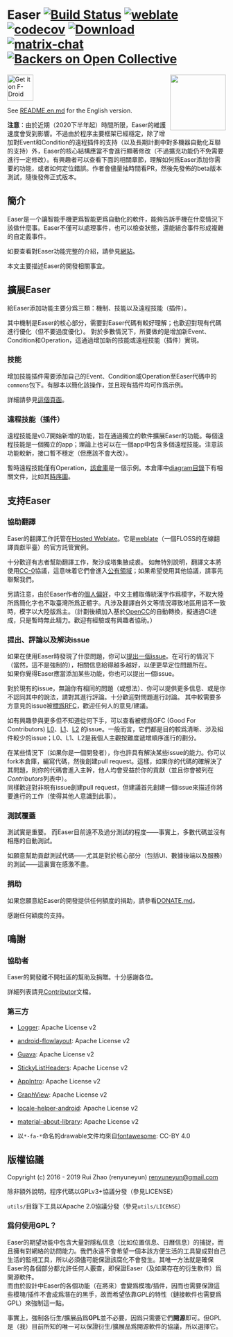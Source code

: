 Easer [![Build Status](https://travis-ci.org/renyuneyun/Easer.svg?branch=master)](https://travis-ci.org/renyuneyun/Easer) [![weblate](https://hosted.weblate.org/widgets/easer/-/svg-badge.svg)](https://hosted.weblate.org/engage/easer/?utm_source=widget) [![codecov](https://codecov.io/gh/renyuneyun/Easer/branch/master/graph/badge.svg)](https://codecov.io/gh/renyuneyun/Easer) [ ![Download](https://api.bintray.com/packages/renyuneyun/Android/Easer/images/download.svg) ](https://bintray.com/renyuneyun/Android/Easer/_latestVersion)  
[![matrix-chat](https://matrix.to/img/matrix-badge.svg)](https://matrix.to/#/#Easer:matrix.org) [![Backers on Open Collective](https://opencollective.com/Easer/backers/badge.svg)](Contributor.md)
=======
[<img src="https://f-droid.org/badge/get-it-on-zh-cn.png"
      alt="Get it on F-Droid"
      height="60">](https://f-droid.org/app/ryey.easer)
<img align="right" src='./app/src/main/ic_launcher-web.png' width='128' height='128'/>

See [README.en.md](README.en.md) for the English version.

**注意**：由於近期（2020下半年起）時間所限，Easer的維護速度會受到影響。不過由於程序主要框架已經穩定，除了增加對Event和Condition的遠程插件的支持（以及長期計劃中對多機器自動化互聯的支持）外，Easer的核心結構應當不會進行顯著修改（不過擴充功能仍不免需要進行一定修改）。有興趣者可以查看下面的相關章節，理解如何爲Easer添加你需要的功能，或者如何定位錯誤。作者會儘量抽時間看PR，然後先發佈的beta版本測試，隨後發佈正式版本。

簡介
-----
Easer是一个讓智能手機更爲智能更爲自動化的軟件，能夠告訴手機在什麼情況下該做什麼事。Easer不僅可以處理事件，也可以檢查狀態，還能組合事件形成複雜的自定義事件。

如要查看對Easer功能完整的介紹，請參見[網站](https://renyuneyun.github.io/Easer/)。

本文主要描述Easer的開發相關事宜。


擴展Easer
-----
給Easer添加功能主要分爲三類：機制、技能以及遠程技能（插件）。

其中機制是Easer的核心部分，需要對Easer代碼有較好理解；也歡迎對現有代碼進行優化（但不要過度優化）。
對於多數情況下，所要做的是增加新Event、Condition和Operation，這通過增加新的技能或遠程技能（插件）實現。

### 技能

增加技能插件需要添加自己的Event、Condition或Operation至Easer代碼中的`commons`包下。有腳本以簡化該操作，並且現有插件均可作爲示例。

詳細請參見[這個頁面](https://renyuneyun.github.io/Easer/zh/EXTEND)。

### 遠程技能（插件）

遠程技能是v0.7開始新增的功能，旨在通過獨立的軟件擴展Easer的功能。每個遠程技能是一個獨立的app；理論上也可以在一個app中包含多個遠程技能。注意該功能較新，接口暫不穩定（但應該不會大改）。

暫時遠程技能僅有Operation，[該倉庫](https://github.com/renyuneyun/EaserOperationPluginExample)是一個示例。本倉庫中[diagram目錄](diagram/)下有相關文件，比如其[時序圖](diagram/communication.png)。


支持Easer
-----
### 協助翻譯
Easer的翻譯工作託管在[Hosted Weblate](https://hosted.weblate.org/projects/easer/)。它是[weblate](https://weblate.org)（一個FLOSS的在線翻譯貢獻平臺）的官方託管實例。

十分歡迎有志者幫助翻譯工作，聚沙成塔集腋成裘。
如無特別說明，翻譯文本將使用[CC-0](https://creativecommons.org/choose/zero/)協議，這意味着它們會進入[公有領域](https://en.wikipedia.org/wiki/Public_domain)；如果希望使用其他協議，請事先聯繫我們。

另請注意，由於Easer作者的[個人偏好](https://blog.ryey.icu/you-dare-think-traditional-chinese-is-better.html)，中文主體取傳統漢字作爲模字，不取大陸所爲簡化字也不取臺灣所爲正體字。凡涉及翻譯自外文等情況導致地區用語不一致時，模字以大陸版爲主。（計劃後續加入基於[OpenCC](https://github.com/BYVoid/OpenCC)的自動轉換，擬通過CI達成，只是暫時無此精力。歡迎有經驗或有興趣者協助。）

### 提出、評論以及解決issue
如果在使用Easer時發現了什麼問題，你可以[提出一個issue](https://github.com/renyuneyun/Easer/issues/new)。在可行的情況下（當然，這不是強制的），相關信息給得越多越好，以便更早定位問題所在。  
如果你覺得Easer應當添加某些功能，你也可以提出一個issue。

對於現有的issue，無論你有相同的問題（或想法）、你可以提供更多信息、或是你不認同其中的說法，請對其進行評論。十分歡迎對問題進行討論。
其中較需要多方意見的issue被[標爲RFC](https://github.com/renyuneyun/Easer/issues?q=is%3Aopen+label%3A%22RFC+%2F+Discussion+Wanted%22)，歡迎任何人的意見/建議。

如有興趣參與更多但不知道從何下手，可以查看被標爲GFC (Good For Contributors) [L0](https://github.com/renyuneyun/Easer/issues?q=is%3Aissue+is%3Aopen+label%3A%22GFC%3A+L0%22)、[L1](https://github.com/renyuneyun/Easer/issues?q=is%3Aissue+is%3Aopen+label%3A%22GFC%3A+L1%22)、[L2](https://github.com/renyuneyun/Easer/issues?q=is%3Aissue+is%3Aopen+label%3A%22GFC%3A+L2%22) 的issue。一般而言，它們都是目的較爲清晰、涉及組件較少的issue；L0、L1、L2是我個人主觀按難度遞增順序進行的劃分。

在某些情況下（如果你是一個開發者），你也許具有解決某些issue的能力。你可以fork本倉庫，編寫代碼，然後創建pull request。這樣，如果你的代碼的確解決了其問題，則你的代碼會進入主幹，他人均會受益於你的貢獻（並且你會被列在*Contributors*列表中）。  
同樣歡迎對非現有issue創建pull request，但建議首先創建一個issue來描述你將要進行的工作（使得其他人意識到此事）。

### 測試覆蓋
測試實是重要。
而Easer目前遠不及過分測試的程度——事實上，多數代碼並沒有相應的自動測試。

如願意幫助貢獻測試代碼——尤其是對於核心部分（包括UI、數據後端以及服務）的測試——這裏實在感激不盡。

### 捐助

如果您願意給Easer的開發提供任何額度的捐助，請參看[DONATE.md](https://renyuneyun.github.io/Easer/zh/DONATE)。

感謝任何額度的支持。

鳴謝
------

### 協助者

Easer的開發離不開社區的幫助及捐贈。十分感謝各位。

詳細列表請見[Contributor](Contributor.md)文檔。

### 第三方

* [Logger](https://github.com/orhanobut/logger): Apache License v2
* [android-flowlayout](https://github.com/ApmeM/android-flowlayout): Apache License v2
* [Guava](https://github.com/google/guava): Apache License v2
* [StickyListHeaders](https://github.com/emilsjolander/StickyListHeaders): Apache License v2
* [AppIntro](https://github.com/AppIntro/AppIntro): Apache License v2
* [GraphView](https://github.com/Team-Blox/GraphView): Apache License v2
* [locale-helper-android](https://github.com/zeugma-solutions/locale-helper-android): Apache License v2
* [material-about-library](https://github.com/daniel-stoneuk/material-about-library): Apache License v2

* 以`*-fa-*`命名的drawable文件均來自[fontawesome](https://fontawesome.com/): CC-BY 4.0

版權協議
-----
Copyright (c) 2016 - 2019 Rui Zhao (renyuneyun) <renyuneyun@gmail.com>

除非額外說明，程序代碼以GPLv3+協議分發（參見LICENSE）

`utils/`目錄下工具以Apache 2.0協議分發（參見`utils/LICENSE`）

### 爲何使用GPL？

Easer的期望功能中包含大量對隱私信息（比如位置信息、日曆信息）的捕捉，而且擁有對網絡的訪問能力。我們永遠不會希望一個本該方便生活的工具變成對自己生活的監視工具，所以必須儘可能保證該腐化不會發生。其唯一方法就是確保Easer的各個部分都允許任何人覈查，即保證Easer（及如果存在的衍生軟件）爲開源軟件。  
而由於設計中Easer的各個功能（在將來）會變爲模塊/插件，因而也需要保證這些模塊/插件不會成爲潛在的黑手，故而希望依靠GPL的特性（鏈接軟件也需要爲GPL）來強制這一點。

事實上，強制各衍生/擴展品爲**GPL**並不必要，因爲只需要它們**開源**即可。但GPL是（我）目前所知的唯一可以保證衍生/擴展品爲開源軟件的協議，所以選擇它。

